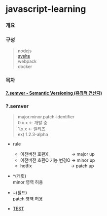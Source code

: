 # javascript-learning


### 개요


### 구성
> nodejs  
> [svelte](https://svelte.dev/)  
> webpack  
> docker  


### 목차

#### [?.semver - Semantic Versioning (유의적 연산자)](#semver)















### ?.semver<a name='semver'></a>  
> major.minor.patch-identifier  
> 0.x.x <- 개발 중  
> 1.x.x <- 릴리즈  
> ex) 1.2.3-alpha  
  
* rule
  - 이전버전 호환X &nbsp;&nbsp;&nbsp;&nbsp;&nbsp;&nbsp;&nbsp;&nbsp;&nbsp;&nbsp;&nbsp;&nbsp;&nbsp;&nbsp;&nbsp;&nbsp;&nbsp;&nbsp;-> major up
  - 이전버전 호환O 기능 변경O -> minor up
  - hotfix &nbsp;&nbsp;&nbsp;&nbsp;&nbsp;&nbsp;&nbsp;&nbsp;&nbsp;&nbsp;&nbsp;&nbsp;&nbsp;&nbsp;&nbsp;&nbsp;&nbsp;&nbsp;&nbsp;&nbsp;&nbsp;&nbsp;&nbsp;&nbsp;&nbsp;&nbsp;&nbsp;&nbsp;&nbsp;&nbsp;&nbsp;-> patch up
 
* ^(캐럿)  
 minor 영역 허용
* ~(틸드)  
 patch 영역 허용
 
+ [TEST](https://semver.npmjs.com/)



